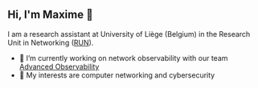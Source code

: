 ## Hi, I'm Maxime 👋

I am a research assistant at University of Liège (Belgium) in the Research Unit in Networking ([RUN](https://www.run.montefiore.uliege.be/)).

- 🔭 I’m currently working on network observability with our team [Advanced Observability](https://github.com/Advanced-Observability)
- 🌱 My interests are computer networking and cybersecurity
